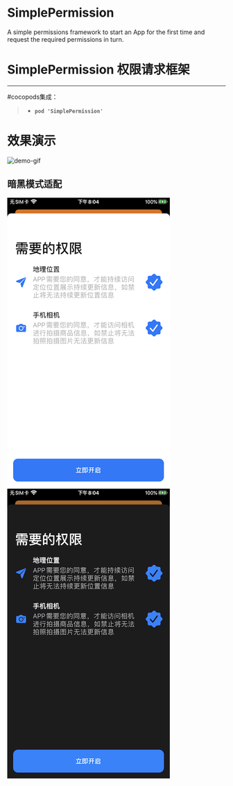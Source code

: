 # SimplePermission
A simple permissions framework to start an App for the first time and request the required permissions in turn.

# SimplePermission 权限请求框架

------

#cocopods集成：

> * **`pod 'SimplePermission'`**

# 效果演示

![demo-gif](./demo.gif)

## 暗黑模式适配


![light_screenshots](./light_screenshots.PNG)![dark_screenshots](./dark_screenshots.PNG)

